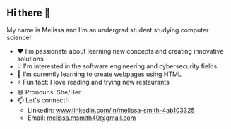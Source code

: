 ## Hi there 👋

My name is Melissa and I'm an undergrad student studying computer science!

- ❤️ I’m passionate about learning new concepts and creating innovative solutions
- 💡 I'm interested in the software engineering and cybersecurity fields
- 🌱 I’m currently learning to create webpages using HTML
- ⚡ Fun fact: I love reading and trying new restaurants
- 😄 Pronouns: She/Her
- 📫 Let's connect!:
    - Linkedin: www.linkedin.com/in/melissa-smith-4ab103325
    - Email: melissa.msmith40@gmail.com


